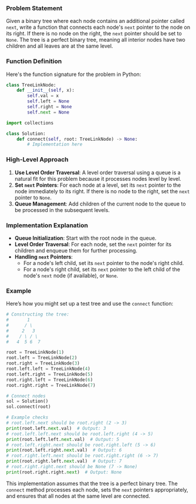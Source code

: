 ### Problem Statement
Given a binary tree where each node contains an additional pointer called `next`, write a function that connects each node's `next` pointer to the node on its right. If there is no node on the right, the `next` pointer should be set to `None`. The tree is a perfect binary tree, meaning all interior nodes have two children and all leaves are at the same level.

### Function Definition
Here's the function signature for the problem in Python:

```python
class TreeLinkNode:
    def __init__(self, x):
        self.val = x
        self.left = None
        self.right = None
        self.next = None

import collections

class Solution:
    def connect(self, root: TreeLinkNode) -> None:
        # Implementation here
```

### High-Level Approach
1. **Use Level Order Traversal**: A level order traversal using a queue is a natural fit for this problem because it processes nodes level by level.
2. **Set `next` Pointers**: For each node at a level, set its `next` pointer to the node immediately to its right. If there is no node to the right, set the `next` pointer to `None`.
3. **Queue Management**: Add children of the current node to the queue to be processed in the subsequent levels.

### Implementation Explanation
- **Queue Initialization**: Start with the root node in the queue.
- **Level Order Traversal**: For each node, set the `next` pointer for its children and enqueue them for further processing.
- **Handling `next` Pointers**:
  - For a node's left child, set its `next` pointer to the node's right child.
  - For a node's right child, set its `next` pointer to the left child of the node's `next` node (if available), or `None`.

### Example
Here’s how you might set up a test tree and use the `connect` function:

```python
# Constructing the tree:
#       1
#      / \
#     2   3
#    / \ / \
#   4  5 6  7

root = TreeLinkNode(1)
root.left = TreeLinkNode(2)
root.right = TreeLinkNode(3)
root.left.left = TreeLinkNode(4)
root.left.right = TreeLinkNode(5)
root.right.left = TreeLinkNode(6)
root.right.right = TreeLinkNode(7)

# Connect nodes
sol = Solution()
sol.connect(root)

# Example checks
# root.left.next should be root.right (2 -> 3)
print(root.left.next.val)  # Output: 3
# root.left.left.next should be root.left.right (4 -> 5)
print(root.left.left.next.val)  # Output: 5
# root.left.right.next should be root.right.left (5 -> 6)
print(root.left.right.next.val)  # Output: 6
# root.right.left.next should be root.right.right (6 -> 7)
print(root.right.left.next.val)  # Output: 7
# root.right.right.next should be None (7 -> None)
print(root.right.right.next)  # Output: None
```

This implementation assumes that the tree is a perfect binary tree. The `connect` method processes each node, sets the `next` pointers appropriately, and ensures that all nodes at the same level are connected.
